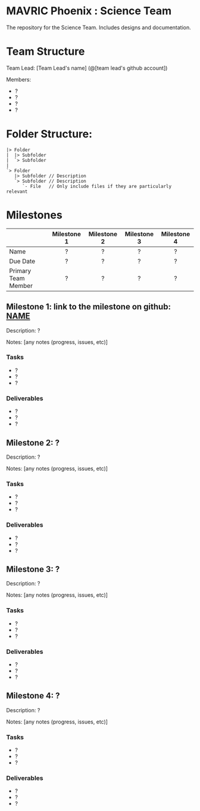 # MAVRIC Phoenix : Science Team
The repository for the Science Team. Includes designs and documentation.

# Team Structure
Team Lead: [Team Lead's name] (@[team lead's github account])

Members:
 * ?
 * ?
 * ?
 * ?

# Folder Structure:

```
|> Folder
|  |> Subfolder
|  `> Subfolder
|
`> Folder
   |> Subfolder // Description
   `> Subfolder // Description
      `- File   // Only include files if they are particularly relevant
```

# Milestones
|                     | Milestone 1 | Milestone 2 | Milestone 3 | Milestone 4 |
|:--------------------|:-----------:|:-----------:|:-----------:|:-----------:|
| Name                |      ?      |      ?      |      ?      |      ?      |
| Due Date            |      ?      |      ?      |      ?      |      ?      |
| Primary Team Member |      ?      |      ?      |      ?      |      ?      |

## Milestone 1:  link to the milestone on github: [NAME](https://github.com/m2i/MAVRIC-General/milestones/?)
Description: ?

Notes: [any notes (progress, issues, etc)]
### Tasks
 * ?
 * ?
 * ?

### Deliverables
 * ?
 * ?
 * ?

## Milestone 2: ?
Description: ?

Notes: [any notes (progress, issues, etc)]
### Tasks
 * ?
 * ?
 * ?

### Deliverables
 * ?
 * ?
 * ?

## Milestone 3: ?
Description: ?

Notes: [any notes (progress, issues, etc)]
### Tasks
 * ?
 * ?
 * ?

### Deliverables
 * ?
 * ?
 * ?
 
## Milestone 4: ?
Description: ?

Notes: [any notes (progress, issues, etc)]
### Tasks
 * ?
 * ?
 * ?

### Deliverables
 * ?
 * ?
 * ?
